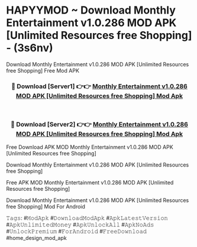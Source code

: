 # HAPYYMOD ~ Download Monthly Entertainment v1.0.286 MOD APK [Unlimited Resources free Shopping] - (3s6nv)
Download Monthly Entertainment v1.0.286 MOD APK [Unlimited Resources free Shopping] Free Mod APK

<div align="center">
<h3>🔴 Download [Server1] 👉👉 <a href="https://apk-comot.site?title=Monthly_Entertainment_v1.0.286_MOD_APK_[Unlimited_Resources_free_Shopping]">Monthly Entertainment v1.0.286 MOD APK [Unlimited Resources free Shopping] Mod Apk</a></h3><br>

<h3>🔴 Download [Server2] 👉👉 <a href="https://apk-comot.site?title=Monthly_Entertainment_v1.0.286_MOD_APK_[Unlimited_Resources_free_Shopping]">Monthly Entertainment v1.0.286 MOD APK [Unlimited Resources free Shopping] Mod Apk</a></h3>
</div>


Free Download APK MOD Monthly Entertainment v1.0.286 MOD APK [Unlimited Resources free Shopping]

Download Monthly Entertainment v1.0.286 MOD APK [Unlimited Resources free Shopping] 

Free APK MOD Monthly Entertainment v1.0.286 MOD APK [Unlimited Resources free Shopping] 

Download Monthly Entertainment v1.0.286 MOD APK [Unlimited Resources free Shopping] Mod For Android

𝚃𝚊𝚐𝚜: #𝙼𝚘𝚍𝙰𝚙𝚔 #𝙳𝚘𝚠𝚗𝚕𝚘𝚊𝚍𝙼𝚘𝚍𝙰𝚙𝚔 #𝙰𝚙𝚔𝙻𝚊𝚝𝚎𝚜𝚝𝚅𝚎𝚛𝚜𝚒𝚘𝚗 #𝙰𝚙𝚔𝚄𝚗𝚕𝚒𝚖𝚒𝚝𝚎𝚍𝙼𝚘𝚗𝚎𝚢 #𝙰𝚙𝚔𝚄𝚗𝚕𝚘𝚌𝚔𝙰𝚕𝚕 #𝙰𝚙𝚔𝙽𝚘𝙰𝚍𝚜 #𝚄𝚗𝚕𝚘𝚌𝚔𝙿𝚛𝚎𝚖𝚒𝚞𝚖 #𝙵𝚘𝚛𝙰𝚗𝚍𝚛𝚘𝚒𝚍 #𝙵𝚛𝚎𝚎𝙳𝚘𝚠𝚗𝚕𝚘𝚊𝚍 #home_design_mod_apk